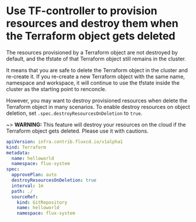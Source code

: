 # Use TF-controller to provision resources and destroy them when the Terraform object gets deleted

The resources provisioned by a Terraform object are not destroyed by default, and the tfstate of that Terraform object still remains in the cluster.

It means that you are safe to delete the Terraform object in the cluster and re-create it. 
If you re-create a new Terraform object with the same name, namespace and workspace, it will continue to use the tfstate inside the cluster as the starting point to renconcle.

However, you may want to destroy provisioned resources when delete the Terraform object in many scenarios.
To enable destroy resources on object deletion, set `.spec.destroyResourcesOnDeletion` to `true`.

~> **WARNING:** This feature will destroy your resources on the cloud if the Terraform object gets deleted. Please use it with cautions.

```yaml hl_lines="8"
apiVersion: infra.contrib.fluxcd.io/v1alpha1
kind: Terraform
metadata:
  name: helloworld
  namespace: flux-system
spec:
  approvePlan: auto
  destroyResourcesOnDeletion: true
  interval: 1m
  path: ./
  sourceRef:
    kind: GitRepository
    name: helloworld
    namespace: flux-system
```

